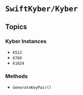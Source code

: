 # ``SwiftKyber/Kyber``

## Topics

### Kyber Instances

- ``K512``
- ``K768``
- ``K1024``

### Methods

- ``GenerateKeyPair()``
